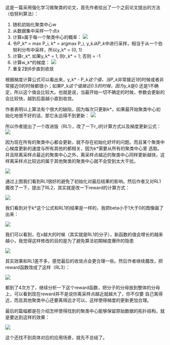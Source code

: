 这是一篇采用强化学习做聚类的论文，首先作者给出了一个之前论文提出的方法（伯努利算法）：

1. 随机初始化聚类中心w
2. 从数据集中采样一个点x
3. 计算x属于每一个聚类中心的概率：
![](http://o7ie0tcjk.bkt.clouddn.com/z3eqxu0wczqbh5xa.jpg)
4. 令P_k* = max P_i, k* = argmax P_i, y_k*从P_k*中进行采样，相当于从一个伯努利分布中采样，所以y_k* = {0, 1}
5. 计算r_k*, 如果y_k* = 1, 则r_k* = 1; 否则 = -1
6. 计算w_k*的梯度：
![](http://o7ie0tcjk.bkt.clouddn.com/0ma6ptwr4ntkbtsm.jpg)
7. 重复2到6步直到收敛

根据梯度计算公式可以看出来，y_k* - P_k*这个值，当P_k*非常接近1的时候或者非常接近0的时候都很小；如果P_k*这个值接近0.5的时候，因为y_k*是0
还是1不确定，所以这个值会比较大。也就是说，当最开始一切不确定的时候，参数会更新的会比较快，越到后面越小直到收敛。

作者表明以上算法有个很大的缺陷，因为每次只更新k*，如果最开始聚类中心初始化地很不好的话，那它永远得不到更新：
![](http://o7ie0tcjk.bkt.clouddn.com/0ccmg6mv7yzgseu7.jpg)

所以作者提出了一个改进版（RL1），改了一下r_i的计算方式以及梯度更新公式：
![](http://o7ie0tcjk.bkt.clouddn.com/ln9w4086ck1exdgh.jpg)

因为现在所有的聚类中心都会更新，就不存在初始化好坏的问题。而且某个聚类中心梯度更新的速度与所有其他的都相关，因为k*需要从所有的聚类中心里
选取。并且除离采样点最近的聚类中心之外，离采样点越近的聚类中心同样更新越快，这样离采样点比较远的属于其他聚类的聚类中心就不会受到太大干扰。

![](http://o7ie0tcjk.bkt.clouddn.com/n52ck8btghcxjzte.jpg)

通过上图我们看到RL1很好的避免了初始化对最后结果的影响。然后作者又对RL1魔改了一下，提出了RL2，其实就是改一下reward的计算方式：

![](http://o7ie0tcjk.bkt.clouddn.com/28e1vfhjl98q0dnf.jpg)

我们看到对于k*这个公式和RL1的结果是一样的，我把beta小于1大于0的图像画了出来：

![](http://o7ie0tcjk.bkt.clouddn.com/ejvx1xicyzcqs5s3.jpg)

我们可以看到，在x越大的时候（其实就是RL1的分子），新函数的值会增长的越来越小，我觉得这样修改的目的是为了避免算法初期梯度爆炸的隐患

![](http://o7ie0tcjk.bkt.clouddn.com/sol2rlufgub7xrdz.jpg)

其实效果和RL1差不多，感觉最后的收敛点会更合理一些。然后作者继续魔改，把reward函数改成了这样（RL3）：

![](http://o7ie0tcjk.bkt.clouddn.com/j4uzblx79c3gpto9.jpg)

都到了4次方了，继续分析一下这个reward函数，把分子的分母放到整体的分母上，可以看到现在reward并不是说你离采样点越近就越大了，你不仅要
自己离得近，而且其他聚类中心还要离得远才可以，这样使得梯度的更新更加合理。

最后的篇幅都是在介绍怎样使得找到的聚类中心能够保留原始数据的拓扑结构，就是要达到这样的效果：

![](http://o7ie0tcjk.bkt.clouddn.com/uvlbqhqelrk7dshf.jpg)

这个还找不到具体对应的应用场景，就先不总结了。


